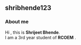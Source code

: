 ## shribhende123
### About me
Hi , this is **Shrijeet Bhende**.
<br>
I am a 3rd year student of **RCOEM** .
